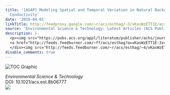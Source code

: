 ```yaml
---
title: '[ASAP] Modeling Spatial and Temporal Variation in Natural Background Specific
  Conductivity'
date: '2019-04-01'
linkTitle: http://feedproxy.google.com/~r/acs/esthag/~3/vKasWzETT1E/acs.est.8b06777
source: 'Environmental Science & Technology: Latest Articles (ACS Publications)'
description: |-
  <p><img src="https://pubs.acs.org/appl/literatum/publisher/achs/journals/content/esthag/0/esthag.ahead-of-print/acs.est.8b06777/20190401/images/medium/es-2018-06777u_0006.gif" alt="TOC Graphic"/></p><div><cite>Environmental Science & Technology</cite></div><div>DOI: 10.1021/acs.est.8b06777</div><div class="feedflare">
  <a href="http://feeds.feedburner.com/~ff/acs/esthag?a=vKasWzETT1E:3zdEB4f-fhs:yIl2AUoC8zA"><img src="http://feeds.feedburner.com/~ff/acs/esthag?d=yIl2AUoC8zA" border="0"></img></a>
  </div><img src="http://feeds.feedburner.com/~r/acs/esthag/~4/vKasWzETT1E" height="1" width="1" ...
disable_comments: true
---
```

<p><img src="https://pubs.acs.org/appl/literatum/publisher/achs/journals/content/esthag/0/esthag.ahead-of-print/acs.est.8b06777/20190401/images/medium/es-2018-06777u_0006.gif" alt="TOC Graphic"/></p><div><cite>Environmental Science & Technology</cite></div><div>DOI: 10.1021/acs.est.8b06777</div><div class="feedflare">
<a href="http://feeds.feedburner.com/~ff/acs/esthag?a=vKasWzETT1E:3zdEB4f-fhs:yIl2AUoC8zA"><img src="http://feeds.feedburner.com/~ff/acs/esthag?d=yIl2AUoC8zA" border="0"></img></a>
</div><img src="http://feeds.feedburner.com/~r/acs/esthag/~4/vKasWzETT1E" height="1" width="1" ...